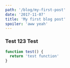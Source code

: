 ```yaml
---
path: '/blog/my-first-post'
date: '2017-11-07'
title: 'My first blog post'
spoiler: 'aww yeah'
---
```


### Test 123 Test

```js
function test() {
  return 'test function'
}
```
